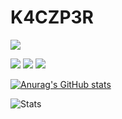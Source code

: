 # K4CZP3R 

![](https://komarev.com/ghpvc/?username=K4CZP3R)

![](https://img.shields.io/endpoint?url=https://waka.k4czp3r.xyz/api/compat/shields/v1/kacper/interval:today&style=flat-square&color=2F855A&label=Today)
![](https://img.shields.io/endpoint?url=https://waka.k4czp3r.xyz/api/compat/shields/v1/kacper/interval:yesterday&style=flat-square&color=2F855A&label=Yesterday)
![](https://img.shields.io/endpoint?url=https://waka.k4czp3r.xyz/api/compat/shields/v1/kacper/interval:7_days&style=flat-square&color=2F855A&label=Last%20week)

[![Anurag's GitHub stats](https://github-readme-stats.vercel.app/api?username=K4CZP3R&theme=dracula)](https://github.com/anuraghazra/github-readme-stats)



![Stats](https://github-readme-stats.vercel.app/api/wakatime?username=kacper&api_domain=waka.k4czp3r.xyz&bg_color=1A202C&title_color=2F855A&icon_color=2F855A&text_color=ffffff&custom_title=Wakapi%20Week%20Stats&layout=compact)
